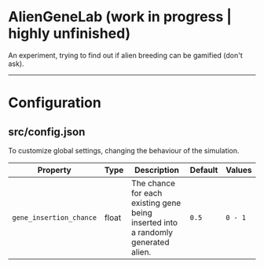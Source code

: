# AlienGeneLab (work in progress | highly unfinished)
An experiment, trying to find out if alien breeding can be gamified (don't ask).

------------------------

# Configuration

## src/config.json
To customize global settings, changing the behaviour of the simulation.

|Property|Type|Description|Default|Values|
|---|---|---|---|---|
|`gene_insertion_chance`|float|The chance for each existing gene being inserted into a randomly generated alien.|`0.5`|`0 - 1`|